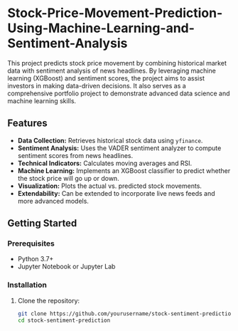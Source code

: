 # Stock-Price-Movement-Prediction-Using-Machine-Learning-and-Sentiment-Analysis
This project predicts stock price movement by combining historical market data with sentiment analysis of news headlines. By leveraging machine learning (XGBoost) and sentiment scores, the project aims to assist investors in making data-driven decisions. It also serves as a comprehensive portfolio project to demonstrate advanced data science and machine learning skills.

## Features
- **Data Collection:** Retrieves historical stock data using `yfinance`.
- **Sentiment Analysis:** Uses the VADER sentiment analyzer to compute sentiment scores from news headlines.
- **Technical Indicators:** Calculates moving averages and RSI.
- **Machine Learning:** Implements an XGBoost classifier to predict whether the stock price will go up or down.
- **Visualization:** Plots the actual vs. predicted stock movements.
- **Extendability:** Can be extended to incorporate live news feeds and more advanced models.

## Getting Started

### Prerequisites
- Python 3.7+
- Jupyter Notebook or Jupyter Lab

### Installation
1. Clone the repository:
   ```bash
   git clone https://github.com/yourusername/stock-sentiment-prediction.git
   cd stock-sentiment-prediction
